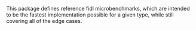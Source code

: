This package defines reference fidl microbenchmarks, which are intended
to be the fastest implementation possible for a given type, while still
covering all of the edge cases.
